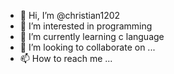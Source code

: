 - 👋 Hi, I’m @christian1202
- 👀 I’m interested in programming
- 🌱 I’m currently learning c language
- 💞️ I’m looking to collaborate on ...
- 📫 How to reach me ...

<!---
christian1202/christian1202 is a ✨ special ✨ repository because its `README.md` (this file) appears on your GitHub profile.
You can click the Preview link to take a look at your changes.
--->
